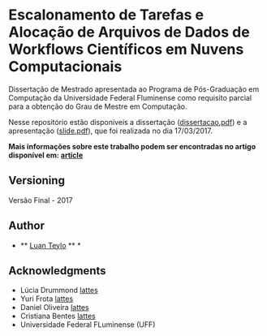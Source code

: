 # Escalonamento de Tarefas e Alocação de Arquivos de Dados de Workflows Científicos em Nuvens Computacionais

Dissertação de Mestrado apresentada ao Programa de Pós-Graduação em Computação da Universidade Federal Fluminense como requisito parcial para a obtenção do Grau de Mestre em Computação. 


Nesse repositório estão disponíveis a dissertação ([dissertacao.pdf](https://github.com/luanteylo/Dissertacao-Mestrado/blob/master/dissertacao_final.pdf)) e a apresentação ([slide.pdf](https://github.com/luanteylo/Dissertacao-Mestrado/blob/master/Apresentacao_Disserta__o.pdf)), que foi realizada no dia 17/03/2017.

__Mais informações sobre este trabalho podem ser encontradas no artigo disponível em: [article](http://www.sciencedirect.com/science/article/pii/S0167739X17309883)__


## Versioning

Versão Final - 2017

## Author

* ** [Luan Teylo](http://lattes.cnpq.br/6144485680653237) ** * 

## Acknowledgments

* Lúcia Drummond [lattes](http://lattes.cnpq.br/9314029648579658)
* Yuri Frota [lattes](http://lattes.cnpq.br/9628405562792982)
* Daniel Oliveira [lattes](http://lattes.cnpq.br/0743793296062293)
* Cristiana Bentes [lattes]( http://lattes.cnpq.br/5522815415073059)
* Universidade Federal FLuminense (UFF) 




